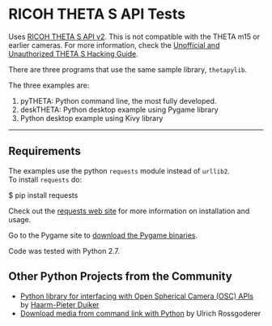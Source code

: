 RICOH THETA S API Tests
=======================

Uses [RICOH THETA S API v2](https://developers.theta360.com/en/docs/v2/api_reference/).
This is not compatible with the THETA m15 or earlier cameras.
For more information, check the [Unofficial and Unauthorized THETA S Hacking
Guide](http://codetricity.github.io/theta-s/index.html).

There are three programs that use the same sample library, `thetapylib`.

The three examples are:

1. pyTHETA: Python command line, the most fully developed.
2. deskTHETA: Python desktop example using Pygame library
3. Python desktop example using Kivy library

---

Requirements
------------

The examples use the python `requests` module instead of `urllib2`.  
To install `requests` do:

  $ pip install requests

Check out the [requests web site](http://docs.python-requests.org/) for
more information on installation and usage.

Go to the Pygame site to [download the Pygame binaries](http://pygame.org/download.shtml).

Code was tested with Python 2.7.

## Other Python Projects from the Community

* [Python library for interfacing with Open Spherical Camera (OSC) APIs](https://github.com/hpd/OpenSphericalCamera) by
[Haarm-Pieter Duiker](http://duikerresearch.com/about/)
* [Download media from command link with Python](https://github.com/theta360developers/python-download-rossgoderer) by
Ulrich Rossgoderer
